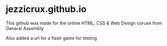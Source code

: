 # jezzicrux.github.io
This github was made for the online HTML, CSS & Web Design coruse from General Assembly

Also added a url for a flash game for testing
